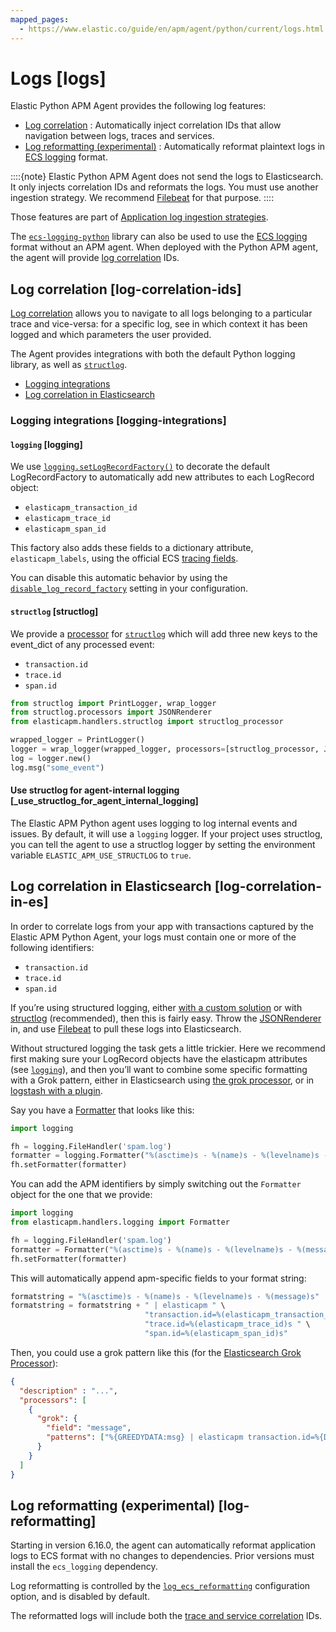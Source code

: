 ```yaml
---
mapped_pages:
  - https://www.elastic.co/guide/en/apm/agent/python/current/logs.html
---
```


# Logs [logs]

Elastic Python APM Agent provides the following log features:

* [Log correlation](#log-correlation-ids) : Automatically inject correlation IDs that allow navigation between logs, traces and services.
* [Log reformatting (experimental)](#log-reformatting) : Automatically reformat plaintext logs in [ECS logging](ecs-logging://docs/reference/intro.md) format.

::::{note}
Elastic Python APM Agent does not send the logs to Elasticsearch. It only injects correlation IDs and reformats the logs. You must use another ingestion strategy.  We recommend [Filebeat](https://www.elastic.co/beats/filebeat) for that purpose.
::::


Those features are part of [Application log ingestion strategies](docs-content://solutions/observability/logs/stream-application-logs.md).

The [`ecs-logging-python`](ecs-logging-python://docs/reference/index.md) library can also be used to use the [ECS logging](ecs-logging://docs/reference/intro.md) format without an APM agent. When deployed with the Python APM agent, the agent will provide [log correlation](#log-correlation-ids) IDs.


## Log correlation [log-correlation-ids]

[Log correlation](docs-content://solutions/observability/apps/logs.md) allows you to navigate to all logs belonging to a particular trace and vice-versa: for a specific log, see in which context it has been logged and which parameters the user provided.

The Agent provides integrations with both the default Python logging library, as well as [`structlog`](http://www.structlog.org/en/stable/).

* [Logging integrations](#logging-integrations)
* [Log correlation in Elasticsearch](#log-correlation-in-es)


### Logging integrations [logging-integrations]


#### `logging` [logging]

We use [`logging.setLogRecordFactory()`](https://docs.python.org/3/library/logging.md#logging.setLogRecordFactory) to decorate the default LogRecordFactory to automatically add new attributes to each LogRecord object:

* `elasticapm_transaction_id`
* `elasticapm_trace_id`
* `elasticapm_span_id`

This factory also adds these fields to a dictionary attribute, `elasticapm_labels`, using the official ECS [tracing fields](ecs://docs/reference/ecs-tracing.md).

You can disable this automatic behavior by using the [`disable_log_record_factory`](/reference/configuration.md#config-generic-disable-log-record-factory) setting in your configuration.


#### `structlog` [structlog]

We provide a [processor](http://www.structlog.org/en/stable/processors.md) for [`structlog`](http://www.structlog.org/en/stable/) which will add three new keys to the event_dict of any processed event:

* `transaction.id`
* `trace.id`
* `span.id`

```python
from structlog import PrintLogger, wrap_logger
from structlog.processors import JSONRenderer
from elasticapm.handlers.structlog import structlog_processor

wrapped_logger = PrintLogger()
logger = wrap_logger(wrapped_logger, processors=[structlog_processor, JSONRenderer()])
log = logger.new()
log.msg("some_event")
```


#### Use structlog for agent-internal logging [_use_structlog_for_agent_internal_logging]

The Elastic APM Python agent uses logging to log internal events and issues. By default, it will use a `logging` logger. If your project uses structlog, you can tell the agent to use a structlog logger by setting the environment variable `ELASTIC_APM_USE_STRUCTLOG` to `true`.


## Log correlation in Elasticsearch [log-correlation-in-es]

In order to correlate logs from your app with transactions captured by the Elastic APM Python Agent, your logs must contain one or more of the following identifiers:

* `transaction.id`
* `trace.id`
* `span.id`

If you’re using structured logging, either [with a custom solution](https://docs.python.org/3/howto/logging-cookbook.md#implementing-structured-logging) or with [structlog](http://www.structlog.org/en/stable/) (recommended), then this is fairly easy. Throw the [JSONRenderer](http://www.structlog.org/en/stable/api.md#structlog.processors.JSONRenderer) in, and use [Filebeat](https://www.elastic.co/blog/structured-logging-filebeat) to pull these logs into Elasticsearch.

Without structured logging the task gets a little trickier. Here we recommend first making sure your LogRecord objects have the elasticapm attributes (see [`logging`](#logging)), and then you’ll want to combine some specific formatting with a Grok pattern, either in Elasticsearch using [the grok processor](elasticsearch://docs/reference/ingestion-tools/enrich-processor/grok-processor.md), or in [logstash with a plugin](logstash://docs/reference/plugins-filters-grok.md).

Say you have a [Formatter](https://docs.python.org/3/library/logging.md#logging.Formatter) that looks like this:

```python
import logging

fh = logging.FileHandler('spam.log')
formatter = logging.Formatter("%(asctime)s - %(name)s - %(levelname)s - %(message)s")
fh.setFormatter(formatter)
```

You can add the APM identifiers by simply switching out the `Formatter` object for the one that we provide:

```python
import logging
from elasticapm.handlers.logging import Formatter

fh = logging.FileHandler('spam.log')
formatter = Formatter("%(asctime)s - %(name)s - %(levelname)s - %(message)s")
fh.setFormatter(formatter)
```

This will automatically append apm-specific fields to your format string:

```python
formatstring = "%(asctime)s - %(name)s - %(levelname)s - %(message)s"
formatstring = formatstring + " | elasticapm " \
                              "transaction.id=%(elasticapm_transaction_id)s " \
                              "trace.id=%(elasticapm_trace_id)s " \
                              "span.id=%(elasticapm_span_id)s"
```

Then, you could use a grok pattern like this (for the [Elasticsearch Grok Processor](elasticsearch://docs/reference/ingestion-tools/enrich-processor/grok-processor.md)):

```json
{
  "description" : "...",
  "processors": [
    {
      "grok": {
        "field": "message",
        "patterns": ["%{GREEDYDATA:msg} | elasticapm transaction.id=%{DATA:transaction.id} trace.id=%{DATA:trace.id} span.id=%{DATA:span.id}"]
      }
    }
  ]
}
```


## Log reformatting (experimental) [log-reformatting]

Starting in version 6.16.0, the agent can automatically reformat application logs to ECS format with no changes to dependencies. Prior versions must install the `ecs_logging` dependency.

Log reformatting is controlled by the [`log_ecs_reformatting`](/reference/configuration.md#config-log_ecs_reformatting) configuration option, and is disabled by default.

The reformatted logs will include both the [trace and service correlation](#log-correlation-ids) IDs.

